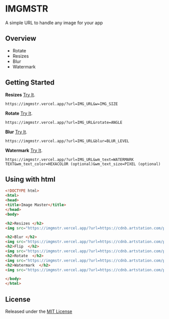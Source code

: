 # IMGMSTR

A simple URL to handle any image for your app

## Overview

* Rotate 
* Resizes 
* Blur 
* Watermark   


## Getting Started

**Resizes** [Try It](https://imgmstr.vercel.app/?url=https://cdnb.artstation.com/p/assets/images/images/024/538/889/large/pixel-jeff-rog-demo1.jpg&w=750).

```
https://imgmstr.vercel.app/?url=IMG_URL&w=IMG_SIZE
```

**Rotate** [Try It](https://imgmstr.vercel.app/?url=https://cdnb.artstation.com/p/assets/images/images/024/538/889/large/pixel-jeff-rog-demo1.jpg&rotate=20).

```
https://imgmstr.vercel.app/?url=IMG_URL&rotate=ANGLE
```

**Blur** [Try It](https://imgmstr.vercel.app/?url=https://cdnb.artstation.com/p/assets/images/images/024/538/889/large/pixel-jeff-rog-demo1.jpg&blur=5).

```
https://imgmstr.vercel.app/?url=IMG_URL&blur=BLUR_LEVEL
```

**Watermark** [Try It](https://imgmstr.vercel.app/?url=https://cdnb.artstation.com/p/assets/images/images/024/538/889/large/pixel-jeff-rog-demo1.jpg&wm_text=IMAGE%20MASTER&wm_text_color=ffffff&wm_text_size=40).

```
https://imgmstr.vercel.app/?url=IMG_URL&wm_text=WATERMARK TEXT&wm_text_color=HEXACOLOR (optional)&wm_text_size=PIXEL (optional)
```
## Using with html
```html
<!DOCTYPE html>
<html>
<head>
<title>Image Master</title>
</head>
<body>

<h2>Resizes </h2>
<img src="https://imgmstr.vercel.app/?url=https://cdnb.artstation.com/p/assets/images/images/024/538/889/large/pixel-jeff-rog-demo1.jpg&w=750"/>

<h2>Blur </h2>
<img src="https://imgmstr.vercel.app/?url=https://cdnb.artstation.com/p/assets/images/images/024/538/889/large/pixel-jeff-rog-demo1.jpg&w=750&blur=5"/>
<h2>Flip  </h2>
<img src="https://imgmstr.vercel.app/?url=https://cdnb.artstation.com/p/assets/images/images/024/538/889/large/pixel-jeff-rog-demo1.jpg&w=750&flip=true"/>
<h2>Rotate  </h2>
<img src="https://imgmstr.vercel.app/?url=https://cdnb.artstation.com/p/assets/images/images/024/538/889/large/pixel-jeff-rog-demo1.jpg&w=750&rotate=180"/>
<h2>Watermark  </h2>
<img src="https://imgmstr.vercel.app/?url=https://cdnb.artstation.com/p/assets/images/images/024/538/889/large/pixel-jeff-rog-demo1.jpg&w=750&wm_text=By IMAGE MASTER&wm_text_color=ffffff"/>

</body>
</html>
```



## License
Released under the [MIT License](https://github.com/go-gorm/gorm/blob/master/License)

